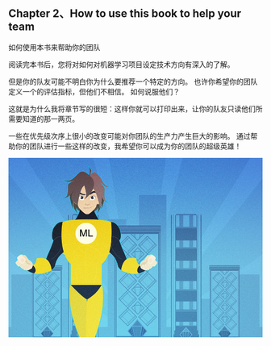 ## Chapter 2、How to use this book to help your team

如何使用本书来帮助你的团队

阅读完本书后，您将对如何对机器学习项目设定技术方向有深入的了解。

但是你的队友可能不明白你为什么要推荐一个特定的方向。 也许你希望你的团队定义一个的评估指标，但他们不相信。 如何说服他们？

这就是为什么我将章节写的很短：这样你就可以打印出来，让你的队友只读他们所需要知道的那一两页。

一些在优先级次序上很小的改变可能对你团队的生产力产生巨大的影响。 通过帮助你的团队进行一些这样的改变，我希望你可以成为你的团队的超级英雄！

![这里写图片描述](https://github.com/shangschun/Machine_Learning_Yearning/blob/master/img/chapter02.png)
